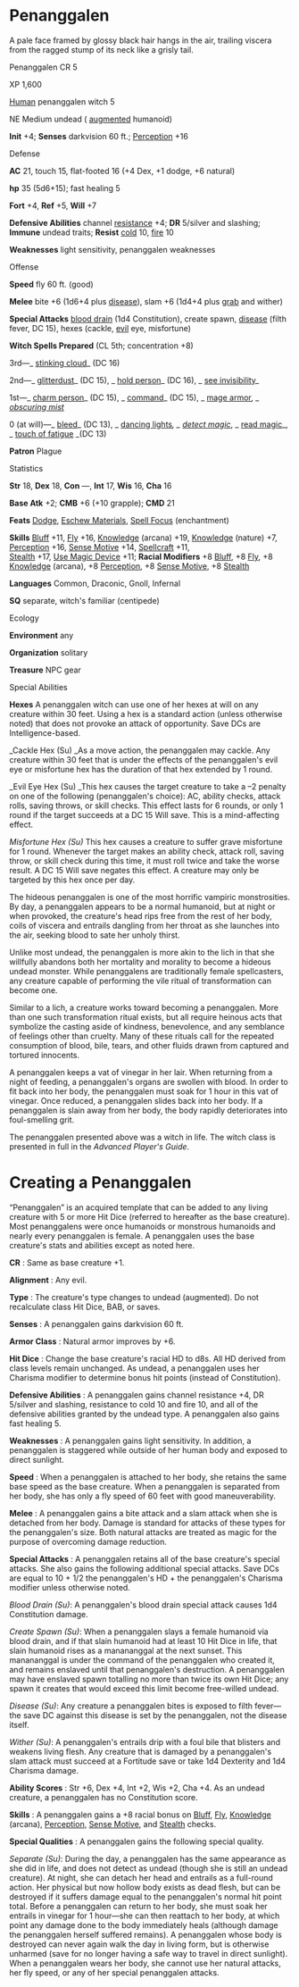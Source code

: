 # Penanggalen

A pale face framed by glossy black hair hangs in the air, trailing viscera from the ragged stump of its neck like a grisly tail.

Penanggalen CR 5

XP 1,600

[Human](monsters/creatureTypes.md#_human-subtype) penanggalen witch 5

NE Medium undead ( [augmented](monsters/creatureTypes.md#_augmented-subtype) humanoid)

**Init** +4; **Senses** darkvision 60 ft.; [Perception](skills/perception.md#_perception) +16

Defense

**AC** 21, touch 15, flat-footed 16 (+4 Dex, +1 dodge, +6 natural)

**hp** 35 (5d6+15); fast healing 5

**Fort** +4, **Ref** +5, **Will** +7

**Defensive Abilities** channel [resistance](monsters/universalMonsterRules.md#_resistance) +4; **DR** 5/silver and slashing; **Immune** undead traits; **Resist** [cold](monsters/creatureTypes.md#_cold-subtype) 10, [fire](monsters/creatureTypes.md#_fire-subtype) 10

**Weaknesses** light sensitivity, penanggalen weaknesses

Offense

**Speed** fly 60 ft. (good)

**Melee** bite +6 (1d6+4 plus [disease](monsters/universalMonsterRules.md#_disease-(ex-or-su))), slam +6 (1d4+4 plus [grab](monsters/universalMonsterRules.md#_grab) and wither)

**Special Attacks** [blood drain](monsters/universalMonsterRules.md#_blood-drain) (1d4 Constitution), create spawn, [disease](monsters/universalMonsterRules.md#_disease-(ex-or-su)) (filth fever, DC 15), hexes (cackle, [evil](monsters/creatureTypes.md#_evil-subtype) eye, misfortune)

**Witch Spells Prepared** (CL 5th; concentration +8)

3rd—_ [stinking cloud](spells/stinkingCloud.md#_stinking-cloud)_ (DC 16)

2nd—_ [glitterdust](spells/glitterdust.md#_glitterdust)_ (DC 15), _ [hold person](spells/holdPerson.md#_hold-person)_ (DC 16), _ [see invisibility](spells/seeInvisibility.md#_see-invisibility)_

1st—_ [charm person](spells/charmPerson.md#_charm-person)_ (DC 15), _ [command](spells/command.md#_command)_ (DC 15), _ [mage armor](spells/mageArmor.md#_mage-armor)_, _ [obscuring mist](spells/obscuringMist.md#_obscuring-mist)_

0 (at will)—_ [bleed](spells/bleed.md#_bleed)_ (DC 13), _ [dancing lights](spells/dancingLights.md#_dancing-lights)_, _ [detect magic](spells/detectMagic.md#_detect-magic)_, _ [read magic](spells/readMagic.md#_read-magic)_, _ [touch of fatigue](spells/touchOfFatigue.md#_touch-of-fatigue) _(DC 13)

**Patron** Plague

Statistics

**Str** 18, **Dex** 18, **Con** —, **Int** 17, **Wis** 16, **Cha** 16

**Base Atk** +2; **CMB** +6 (+10 grapple); **CMD** 21

**Feats** [Dodge](feats.md#_dodge), [Eschew Materials](feats.md#_eschew-materials), [Spell Focus](feats.md#_spell-focus) (enchantment)

**Skills** [Bluff](skills/bluff.md#_bluff) +11, [Fly](skills/fly.md#_fly) +16, [Knowledge](skills/knowledge.md#_knowledge) (arcana) +19, [Knowledge](skills/knowledge.md#_knowledge) (nature) +7, [Perception](skills/perception.md#_perception) +16, [Sense Motive](skills/senseMotive.md#_sense-motive) +14, [Spellcraft](skills/spellcraft.md#_spellcraft) +11,   
 [Stealth](skills/stealth.md#_stealth) +17, [Use Magic Device](skills/useMagicDevice.md#_use-magic-device) +11; **Racial Modifiers** +8 [Bluff](skills/bluff.md#_bluff), +8 [Fly](skills/fly.md#_fly), +8 [Knowledge](skills/knowledge.md#_knowledge) (arcana), +8 [Perception](skills/perception.md#_perception), +8 [Sense Motive](skills/senseMotive.md#_sense-motive), +8 [Stealth](skills/stealth.md#_stealth)

**Languages** Common, Draconic, Gnoll, Infernal

**SQ** separate, witch's familiar (centipede)

Ecology

**Environment** any

**Organization** solitary

**Treasure** NPC gear

Special Abilities

**Hexes** A penanggalen witch can use one of her hexes at will on any creature within 30 feet. Using a hex is a standard action (unless otherwise noted) that does not provoke an attack of opportunity. Save DCs are Intelligence-based.

_Cackle Hex (Su) _As a move action, the penanggalen may cackle. Any creature within 30 feet that is under the effects of the penanggalen's evil eye or misfortune hex has the duration of that hex extended by 1 round.

_Evil Eye Hex (Su) _This hex causes the target creature to take a –2 penalty on one of the following (penanggalen's choice): AC, ability checks, attack rolls, saving throws, or skill checks. This effect lasts for 6 rounds, or only 1 round if the target succeeds at a DC 15 Will save. This is a mind-affecting effect.

_Misfortune Hex (Su)_ This hex causes a creature to suffer grave misfortune for 1 round. Whenever the target makes an ability check, attack roll, saving throw, or skill check during this time, it must roll twice and take the worse result. A DC 15 Will save negates this effect. A creature may only be targeted by this hex once per day.

The hideous penanggalen is one of the most horrific vampiric monstrosities. By day, a penanggalen appears to be a normal humanoid, but at night or when provoked, the creature's head rips free from the rest of her body, coils of viscera and entrails dangling from her throat as she launches into the air, seeking blood to sate her unholy thirst.

Unlike most undead, the penanggalen is more akin to the lich in that she willfully abandons both her mortality and morality to become a hideous undead monster. While penanggalens are traditionally female spellcasters, any creature capable of performing the vile ritual of transformation can become one.

Similar to a lich, a creature works toward becoming a penanggalen. More than one such transformation ritual exists, but all require heinous acts that symbolize the casting aside of kindness, benevolence, and any semblance of feelings other than cruelty. Many of these rituals call for the repeated consumption of blood, bile, tears, and other fluids drawn from captured and tortured innocents.

A penanggalen keeps a vat of vinegar in her lair. When returning from a night of feeding, a penanggalen's organs are swollen with blood. In order to fit back into her body, the penanggalen must soak for 1 hour in this vat of vinegar. Once reduced, a penanggalen slides back into her body. If a penanggalen is slain away from her body, the body rapidly deteriorates into foul-smelling grit.

The penanggalen presented above was a witch in life. The witch class is presented in full in the _Advanced Player's Guide_.

# Creating a Penanggalen

“Penanggalen” is an acquired template that can be added to any living creature with 5 or more Hit Dice (referred to hereafter as the base creature). Most penanggalens were once humanoids or monstrous humanoids and nearly every penanggalen is female. A penanggalen uses the base creature's stats and abilities except as noted here.

**CR** : Same as base creature +1.

**Alignment** : Any evil.

**Type** : The creature's type changes to undead (augmented). Do not recalculate class Hit Dice, BAB, or saves.

**Senses** : A penanggalen gains darkvision 60 ft.

**Armor Class** : Natural armor improves by +6.

**Hit Dice** : Change the base creature's racial HD to d8s. All HD derived from class levels remain unchanged. As undead, a penanggalen uses her Charisma modifier to determine bonus hit points (instead of Constitution).

**Defensive Abilities** : A penanggalen gains channel resistance +4, DR 5/silver and slashing, resistance to cold 10 and fire 10, and all of the defensive abilities granted by the undead type. A penanggalen also gains fast healing 5.

**Weaknesses** : A penanggalen gains light sensitivity. In addition, a penanggalen is staggered while outside of her human body and exposed to direct sunlight.

**Speed** : When a penanggalen is attached to her body, she retains the same base speed as the base creature. When a penanggalen is separated from her body, she has only a fly speed of 60 feet with good maneuverability.

**Melee** : A penanggalen gains a bite attack and a slam attack when she is detached from her body. Damage is standard for attacks of these types for the penanggalen's size. Both natural attacks are treated as magic for the purpose of overcoming damage reduction.

**Special Attacks** : A penanggalen retains all of the base creature's special attacks. She also gains the following additional special attacks. Save DCs are equal to 10 + 1/2 the penanggalen's HD + the penanggalen's Charisma modifier unless otherwise noted.

_Blood Drain (Su)_: A penanggalen's blood drain special attack causes 1d4 Constitution damage.

_Create Spawn (Su)_: When a penanggalen slays a female humanoid via blood drain, and if that slain humanoid had at least 10 Hit Dice in life, that slain humanoid rises as a manananggal at the next sunset. This manananggal is under the command of the penanggalen who created it, and remains enslaved until that penanggalen's destruction. A penanggalen may have enslaved spawn totalling no more than twice its own Hit Dice; any spawn it creates that would exceed this limit become free-willed undead.

_Disease (Su)_: Any creature a penanggalen bites is exposed to filth fever—the save DC against this disease is set by the penanggalen, not the disease itself.

_Wither (Su)_: A penanggalen's entrails drip with a foul bile that blisters and weakens living flesh. Any creature that is damaged by a penanggalen's slam attack must succeed at a Fortitude save or take 1d4 Dexterity and 1d4 Charisma damage.

**Ability Scores** : Str +6, Dex +4, Int +2, Wis +2, Cha +4. As an undead creature, a penanggalen has no Constitution score.

**Skills** : A penanggalen gains a +8 racial bonus on [Bluff](skills/bluff.md#_bluff), [Fly](skills/fly.md#_fly), [Knowledge](skills/knowledge.md#_knowledge) (arcana), [Perception](skills/perception.md#_perception), [Sense Motive](skills/senseMotive.md#_sense-motive), and [Stealth](skills/stealth.md#_stealth) checks.

**Special Qualities** : A penanggalen gains the following special quality.

_Separate (Su)_: During the day, a penanggalen has the same appearance as she did in life, and does not detect as undead (though she is still an undead creature). At night, she can detach her head and entrails as a full-round action. Her physical but now hollow body exists as dead flesh, but can be destroyed if it suffers damage equal to the penanggalen's normal hit point total. Before a penanggalen can return to her body, she must soak her entrails in vinegar for 1 hour—she can then reattach to her body, at which point any damage done to the body immediately heals (although damage the penanggalen herself suffered remains). A penanggalen whose body is destroyed can never again walk the day in living form, but is otherwise unharmed (save for no longer having a safe way to travel in direct sunlight). When a penanggalen wears her body, she cannot use her natural attacks, her fly speed, or any of her special penanggalen attacks.

